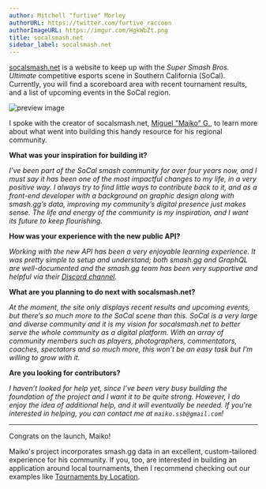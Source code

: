 ```yaml
---
author: Mitchell "furtive" Morley
authorURL: https://twitter.com/furtive_raccoon
authorImageURL: https://imgur.com/HgkWbZt.png
title: socalsmash.net
sidebar_label: socalsmash.net
---
```


<a href="https://socalsmash.net" target="_blank">socalsmash.net</a> is a website to keep up with the *Super Smash Bros. Ultimate* competitive esports scene in Southern California (SoCal).
Currently, you will find a scoreboard area with recent tournament results, and a list of upcoming events in the SoCal region.

![preview image](https://imgur.com/L4Ksqh2.png)

<!--truncate-->

I spoke with the creator of socalsmash.net, <a href="twitter.com/maiko_ssb" target="_blank">Miguel "Maiko" G.</a>,
 to learn more about what went into building this handy resource for his regional community.

**What was your inspiration for building it?**

*I’ve been part of the SoCal smash community for over four years now, and I must say it has been one of the most impactful
 changes to my life, in a very positive way.
I always try to find little ways to contribute back to it, and as a front-end developer with a background on graphic
 design along with smash.gg’s data, improving my community’s digital presence just makes sense.
The life and energy of the community is my inspiration, and I want its future to keep flourishing.*

**How was your experience with the new public API?**

*Working with the new API has been a very enjoyable learning experience.
It was pretty simple to setup and understand; both smash.gg and GraphQL are well-documented and the smash.gg team has
 been very supportive and helpful via their [Discord channel](/docs/join-discord).*

**What are you planning to do next with socalsmash.net?**

*At the moment, the site only displays recent results and upcoming events, but there’s so much more to the SoCal scene than
 this.
SoCal is a very large and diverse community and it is my vision for socalsmash.net to better serve the whole community as a
 digital platform.
With an array of community members such as players, photographers, commentators, coaches, spectators and so much more, this
 won’t be an easy task but I’m willing to grow with it.*

 **Are you looking for contributors?**

*I haven’t looked for help yet, since I’ve been very busy building the foundation of the project and I want it to be quite strong.
However, I do enjoy the idea of additional help, and it will eventually be needed.
If you're interested in helping, you can contact me at `maiko.ssb@gmail.com`!*

-------

Congrats on the launch, Maiko!

Maiko's project incorporates smash.gg data in an excellent, custom-tailored experience for his community.
If you, too, are interested in building an application around local tournaments, then I recommend checking out our examples like
 [Tournaments by Location](/docs/examples/tournaments-by-location).
